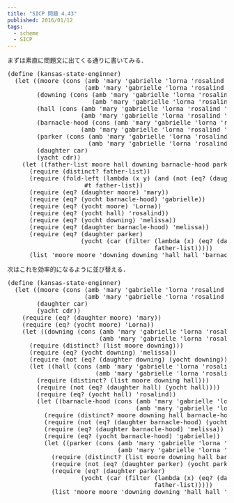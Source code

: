 ```yaml
---
title: "SICP 問題 4.43"
published: 2016/01/12
tags:
  - scheme
  - SICP
---
```


<p>まずは素直に問題文に出てくる通りに書いてみる．</p>

<pre class="code lang-scheme" data-lang="scheme" data-unlink><span class="synSpecial">(</span><span class="synStatement">define</span> <span class="synSpecial">(</span>kansas-state-enginner<span class="synSpecial">)</span>
  <span class="synSpecial">(</span><span class="synStatement">let</span> <span class="synSpecial">((</span>moore <span class="synSpecial">(</span><span class="synIdentifier">cons</span> <span class="synSpecial">(</span>amb <span class="synSpecial">'</span>mary <span class="synSpecial">'</span>gabrielle <span class="synSpecial">'</span>lorna <span class="synSpecial">'</span>rosalind <span class="synSpecial">'</span>melissa<span class="synSpecial">)</span>
                     <span class="synSpecial">(</span>amb <span class="synSpecial">'</span>mary <span class="synSpecial">'</span>gabrielle <span class="synSpecial">'</span>lorna <span class="synSpecial">'</span>rosalind <span class="synSpecial">'</span>melissa<span class="synSpecial">)))</span>
        <span class="synSpecial">(</span>downing <span class="synSpecial">(</span><span class="synIdentifier">cons</span> <span class="synSpecial">(</span>amb <span class="synSpecial">'</span>mary <span class="synSpecial">'</span>gabrielle <span class="synSpecial">'</span>lorna <span class="synSpecial">'</span>rosalind <span class="synSpecial">'</span>melissa<span class="synSpecial">)</span>
                       <span class="synSpecial">(</span>amb <span class="synSpecial">'</span>mary <span class="synSpecial">'</span>gabrielle <span class="synSpecial">'</span>lorna <span class="synSpecial">'</span>rosalind <span class="synSpecial">'</span>melissa<span class="synSpecial">)))</span>
        <span class="synSpecial">(</span>hall <span class="synSpecial">(</span><span class="synIdentifier">cons</span> <span class="synSpecial">(</span>amb <span class="synSpecial">'</span>mary <span class="synSpecial">'</span>gabrielle <span class="synSpecial">'</span>lorna <span class="synSpecial">'</span>rosalind <span class="synSpecial">'</span>melissa<span class="synSpecial">)</span>
                    <span class="synSpecial">(</span>amb <span class="synSpecial">'</span>mary <span class="synSpecial">'</span>gabrielle <span class="synSpecial">'</span>lorna <span class="synSpecial">'</span>rosalind <span class="synSpecial">'</span>melissa<span class="synSpecial">)))</span>
        <span class="synSpecial">(</span>barnacle-hood <span class="synSpecial">(</span><span class="synIdentifier">cons</span> <span class="synSpecial">(</span>amb <span class="synSpecial">'</span>mary <span class="synSpecial">'</span>gabrielle <span class="synSpecial">'</span>lorna <span class="synSpecial">'</span>rosalind <span class="synSpecial">'</span>melissa<span class="synSpecial">)</span>
                    <span class="synSpecial">(</span>amb <span class="synSpecial">'</span>mary <span class="synSpecial">'</span>gabrielle <span class="synSpecial">'</span>lorna <span class="synSpecial">'</span>rosalind <span class="synSpecial">'</span>melissa<span class="synSpecial">)))</span>
        <span class="synSpecial">(</span>parker <span class="synSpecial">(</span><span class="synIdentifier">cons</span> <span class="synSpecial">(</span>amb <span class="synSpecial">'</span>mary <span class="synSpecial">'</span>gabrielle <span class="synSpecial">'</span>lorna <span class="synSpecial">'</span>rosalind <span class="synSpecial">'</span>melissa<span class="synSpecial">)</span>
                      <span class="synSpecial">(</span>amb <span class="synSpecial">'</span>mary <span class="synSpecial">'</span>gabrielle <span class="synSpecial">'</span>lorna <span class="synSpecial">'</span>rosalind <span class="synSpecial">'</span>melissa<span class="synSpecial">)))</span>
        <span class="synSpecial">(</span>daughter <span class="synIdentifier">car</span><span class="synSpecial">)</span>
        <span class="synSpecial">(</span>yacht <span class="synIdentifier">cdr</span><span class="synSpecial">))</span>
    <span class="synSpecial">(</span><span class="synStatement">let</span> <span class="synSpecial">((</span>father-list moore hall downing barnacle-hood parker<span class="synSpecial">))</span>
      <span class="synSpecial">(</span>require <span class="synSpecial">(</span>distinct? father-list<span class="synSpecial">))</span>
      <span class="synSpecial">(</span>require <span class="synSpecial">(</span><span class="synIdentifier">fold-left</span> <span class="synSpecial">(</span><span class="synStatement">lambda</span> <span class="synSpecial">(</span>x y<span class="synSpecial">)</span> <span class="synSpecial">(</span><span class="synStatement">and</span> <span class="synSpecial">(</span><span class="synIdentifier">not</span> <span class="synSpecial">(</span><span class="synIdentifier">eq?</span> <span class="synSpecial">(</span>daughter x<span class="synSpecial">)</span> <span class="synSpecial">(</span>yacht x<span class="synSpecial">)))</span> y<span class="synSpecial">))</span>
                     <span class="synConstant">#t</span> father-list<span class="synSpecial">))</span>
      <span class="synSpecial">(</span>require <span class="synSpecial">(</span><span class="synIdentifier">eq?</span> <span class="synSpecial">(</span>daughter moore<span class="synSpecial">)</span> <span class="synSpecial">'</span>mary<span class="synSpecial">))</span>
      <span class="synSpecial">(</span>require <span class="synSpecial">(</span><span class="synIdentifier">eq?</span> <span class="synSpecial">(</span>yocht barnacle-hood<span class="synSpecial">)</span> <span class="synSpecial">'</span>gabrielle<span class="synSpecial">))</span>
      <span class="synSpecial">(</span>require <span class="synSpecial">(</span><span class="synIdentifier">eq?</span> <span class="synSpecial">(</span>yocht moore<span class="synSpecial">)</span> <span class="synSpecial">'</span>Lorna<span class="synSpecial">))</span>
      <span class="synSpecial">(</span>require <span class="synSpecial">(</span><span class="synIdentifier">eq?</span> <span class="synSpecial">(</span>yocht hall<span class="synSpecial">)</span> <span class="synSpecial">'</span>rosalind<span class="synSpecial">))</span>
      <span class="synSpecial">(</span>require <span class="synSpecial">(</span><span class="synIdentifier">eq?</span> <span class="synSpecial">(</span>yocht downing<span class="synSpecial">)</span> <span class="synSpecial">'</span>melissa<span class="synSpecial">))</span>
      <span class="synSpecial">(</span>require <span class="synSpecial">(</span><span class="synIdentifier">eq?</span> <span class="synSpecial">(</span>daughter barnacle-hood<span class="synSpecial">)</span> <span class="synSpecial">'</span>melissa<span class="synSpecial">))</span>
      <span class="synSpecial">(</span>require <span class="synSpecial">(</span><span class="synIdentifier">eq?</span> <span class="synSpecial">(</span>daughter parker<span class="synSpecial">)</span>
                    <span class="synSpecial">(</span>yocht <span class="synSpecial">(</span><span class="synIdentifier">car</span> <span class="synSpecial">(</span><span class="synIdentifier">filter</span> <span class="synSpecial">(</span><span class="synStatement">lambda</span> <span class="synSpecial">(</span>x<span class="synSpecial">)</span> <span class="synSpecial">(</span><span class="synIdentifier">eq?</span> <span class="synSpecial">(</span>daughter x<span class="synSpecial">)</span> <span class="synSpecial">'</span>gabrielle<span class="synSpecial">))</span>
                                        father-list<span class="synSpecial">)))))</span>
      <span class="synSpecial">(</span><span class="synIdentifier">list</span> <span class="synSpecial">'</span>moore moore <span class="synSpecial">'</span>downing downing <span class="synSpecial">'</span>hall hall <span class="synSpecial">'</span>barnacle-hood barnacle-hood <span class="synSpecial">'</span>parker parker<span class="synSpecial">))))</span>
</pre>


<p>次はこれを効率的になるように並び替える．</p>

<pre class="code lang-scheme" data-lang="scheme" data-unlink><span class="synSpecial">(</span><span class="synStatement">define</span> <span class="synSpecial">(</span>kansas-state-enginner<span class="synSpecial">)</span>
  <span class="synSpecial">(</span><span class="synStatement">let</span> <span class="synSpecial">((</span>moore <span class="synSpecial">(</span><span class="synIdentifier">cons</span> <span class="synSpecial">(</span>amb <span class="synSpecial">'</span>mary <span class="synSpecial">'</span>gabrielle <span class="synSpecial">'</span>lorna <span class="synSpecial">'</span>rosalind <span class="synSpecial">'</span>melissa<span class="synSpecial">)</span>
                     <span class="synSpecial">(</span>amb <span class="synSpecial">'</span>mary <span class="synSpecial">'</span>gabrielle <span class="synSpecial">'</span>lorna <span class="synSpecial">'</span>rosalind <span class="synSpecial">'</span>melissa<span class="synSpecial">)))</span>
        <span class="synSpecial">(</span>daughter <span class="synIdentifier">car</span><span class="synSpecial">)</span>
        <span class="synSpecial">(</span>yacht <span class="synIdentifier">cdr</span><span class="synSpecial">))</span>
    <span class="synSpecial">(</span>require <span class="synSpecial">(</span><span class="synIdentifier">eq?</span> <span class="synSpecial">(</span>daughter moore<span class="synSpecial">)</span> <span class="synSpecial">'</span>mary<span class="synSpecial">))</span>
    <span class="synSpecial">(</span>require <span class="synSpecial">(</span><span class="synIdentifier">eq?</span> <span class="synSpecial">(</span>yocht moore<span class="synSpecial">)</span> <span class="synSpecial">'</span>Lorna<span class="synSpecial">))</span>
    <span class="synSpecial">(</span><span class="synStatement">let</span> <span class="synSpecial">((</span>downing <span class="synSpecial">(</span><span class="synIdentifier">cons</span> <span class="synSpecial">(</span>amb <span class="synSpecial">'</span>mary <span class="synSpecial">'</span>gabrielle <span class="synSpecial">'</span>lorna <span class="synSpecial">'</span>rosalind <span class="synSpecial">'</span>melissa<span class="synSpecial">)</span>
                         <span class="synSpecial">(</span>amb <span class="synSpecial">'</span>mary <span class="synSpecial">'</span>gabrielle <span class="synSpecial">'</span>lorna <span class="synSpecial">'</span>rosalind <span class="synSpecial">'</span>melissa<span class="synSpecial">))))</span>
      <span class="synSpecial">(</span>require <span class="synSpecial">(</span>distinct? <span class="synSpecial">(</span><span class="synIdentifier">list</span> moore downing<span class="synSpecial">)))</span>
      <span class="synSpecial">(</span>require <span class="synSpecial">(</span><span class="synIdentifier">eq?</span> <span class="synSpecial">(</span>yocht downing<span class="synSpecial">)</span> <span class="synSpecial">'</span>melissa<span class="synSpecial">))</span>
      <span class="synSpecial">(</span>require <span class="synSpecial">(</span><span class="synIdentifier">not</span> <span class="synSpecial">(</span><span class="synIdentifier">eq?</span> <span class="synSpecial">(</span>daughter downing<span class="synSpecial">)</span> <span class="synSpecial">(</span>yocht downing<span class="synSpecial">))))</span>
      <span class="synSpecial">(</span><span class="synStatement">let</span> <span class="synSpecial">((</span>hall <span class="synSpecial">(</span><span class="synIdentifier">cons</span> <span class="synSpecial">(</span>amb <span class="synSpecial">'</span>mary <span class="synSpecial">'</span>gabrielle <span class="synSpecial">'</span>lorna <span class="synSpecial">'</span>rosalind <span class="synSpecial">'</span>melissa<span class="synSpecial">)</span>
                        <span class="synSpecial">(</span>amb <span class="synSpecial">'</span>mary <span class="synSpecial">'</span>gabrielle <span class="synSpecial">'</span>lorna <span class="synSpecial">'</span>rosalind <span class="synSpecial">'</span>melissa<span class="synSpecial">))))</span>
        <span class="synSpecial">(</span>require <span class="synSpecial">(</span>distinct? <span class="synSpecial">(</span><span class="synIdentifier">list</span> moore downing hall<span class="synSpecial">)))</span>
        <span class="synSpecial">(</span>require <span class="synSpecial">(</span><span class="synIdentifier">not</span> <span class="synSpecial">(</span><span class="synIdentifier">eq?</span> <span class="synSpecial">(</span>daughter hall<span class="synSpecial">)</span> <span class="synSpecial">(</span>yocht hall<span class="synSpecial">))))</span>
        <span class="synSpecial">(</span>require <span class="synSpecial">(</span><span class="synIdentifier">eq?</span> <span class="synSpecial">(</span>yocht hall<span class="synSpecial">)</span> <span class="synSpecial">'</span>rosalind<span class="synSpecial">))</span>
        <span class="synSpecial">(</span><span class="synStatement">let</span> <span class="synSpecial">((</span>barnacle-hood <span class="synSpecial">(</span><span class="synIdentifier">cons</span> <span class="synSpecial">(</span>amb <span class="synSpecial">'</span>mary <span class="synSpecial">'</span>gabrielle <span class="synSpecial">'</span>lorna <span class="synSpecial">'</span>rosalind <span class="synSpecial">'</span>melissa<span class="synSpecial">)</span>
                                   <span class="synSpecial">(</span>amb <span class="synSpecial">'</span>mary <span class="synSpecial">'</span>gabrielle <span class="synSpecial">'</span>lorna <span class="synSpecial">'</span>rosalind <span class="synSpecial">'</span>melissa<span class="synSpecial">))))</span>
          <span class="synSpecial">(</span>require <span class="synSpecial">(</span>distinct? moore downing hall barnacle-hood<span class="synSpecial">))</span>
          <span class="synSpecial">(</span>require <span class="synSpecial">(</span><span class="synIdentifier">not</span> <span class="synSpecial">(</span><span class="synIdentifier">eq?</span> <span class="synSpecial">(</span>daughter barnacle-hood<span class="synSpecial">)</span> <span class="synSpecial">(</span>yocht barnacle-hood<span class="synSpecial">))))</span>
          <span class="synSpecial">(</span>require <span class="synSpecial">(</span><span class="synIdentifier">eq?</span> <span class="synSpecial">(</span>daughter barnacle-hood<span class="synSpecial">)</span> <span class="synSpecial">'</span>melissa<span class="synSpecial">))</span>
          <span class="synSpecial">(</span>require <span class="synSpecial">(</span><span class="synIdentifier">eq?</span> <span class="synSpecial">(</span>yocht barnacle-hood<span class="synSpecial">)</span> <span class="synSpecial">'</span>gabrielle<span class="synSpecial">))</span>
          <span class="synSpecial">(</span><span class="synStatement">let</span> <span class="synSpecial">((</span>parker <span class="synSpecial">(</span><span class="synIdentifier">cons</span> <span class="synSpecial">(</span>amb <span class="synSpecial">'</span>mary <span class="synSpecial">'</span>gabrielle <span class="synSpecial">'</span>lorna <span class="synSpecial">'</span>rosalind <span class="synSpecial">'</span>melissa<span class="synSpecial">)</span>
                              <span class="synSpecial">(</span>amb <span class="synSpecial">'</span>mary <span class="synSpecial">'</span>gabrielle <span class="synSpecial">'</span>lorna <span class="synSpecial">'</span>rosalind <span class="synSpecial">'</span>melissa<span class="synSpecial">))))</span>
            <span class="synSpecial">(</span>require <span class="synSpecial">(</span>distinct? <span class="synSpecial">(</span><span class="synIdentifier">list</span> moore downing hall barnacle-hood parker<span class="synSpecial">)))</span>
            <span class="synSpecial">(</span>require <span class="synSpecial">(</span><span class="synIdentifier">not</span> <span class="synSpecial">(</span><span class="synIdentifier">eq?</span> <span class="synSpecial">(</span>daughter parker<span class="synSpecial">)</span> <span class="synSpecial">(</span>yocht parker<span class="synSpecial">))))</span>
            <span class="synSpecial">(</span>require <span class="synSpecial">(</span><span class="synIdentifier">eq?</span> <span class="synSpecial">(</span>daughter parker<span class="synSpecial">)</span>
                    <span class="synSpecial">(</span>yocht <span class="synSpecial">(</span><span class="synIdentifier">car</span> <span class="synSpecial">(</span><span class="synIdentifier">filter</span> <span class="synSpecial">(</span><span class="synStatement">lambda</span> <span class="synSpecial">(</span>x<span class="synSpecial">)</span> <span class="synSpecial">(</span><span class="synIdentifier">eq?</span> <span class="synSpecial">(</span>daughter x<span class="synSpecial">)</span> <span class="synSpecial">'</span>gabrielle<span class="synSpecial">))</span>
                                        father-list<span class="synSpecial">)))))</span>
            <span class="synSpecial">(</span><span class="synIdentifier">list</span> <span class="synSpecial">'</span>moore moore <span class="synSpecial">'</span>downing downing <span class="synSpecial">'</span>hall hall <span class="synSpecial">'</span>barnacle-hood barnacle-hood <span class="synSpecial">'</span>parker parker<span class="synSpecial">)))))))</span>
</pre>


